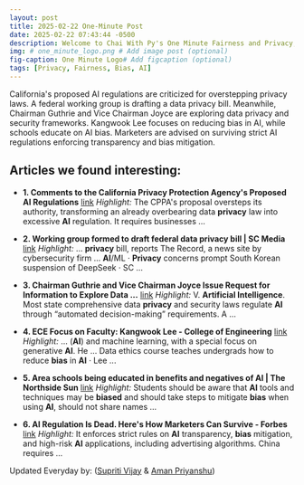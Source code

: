 ```yaml
---
layout: post
title: 2025-02-22 One-Minute Post
date: 2025-02-22 07:43:44 -0500
description: Welcome to Chai With Py's One Minute Fairness and Privacy, which aims to provide you the current happenings in the world of Fairness, Privacy, and AI.
img: # one_minute_logo.png # Add image post (optional)
fig-caption: One Minute Logo# Add figcaption (optional)
tags: [Privacy, Fairness, Bias, AI]
---
```


California's proposed AI regulations are criticized for overstepping privacy laws. A federal working group is drafting a data privacy bill. Meanwhile, Chairman Guthrie and Vice Chairman Joyce are exploring data privacy and security frameworks. Kangwook Lee focuses on reducing bias in AI, while schools educate on AI bias. Marketers are advised on surviving strict AI regulations enforcing transparency and bias mitigation.

## Articles we found interesting:

- **1. Comments to the California <b>Privacy</b> Protection Agency&#39;s Proposed <b>AI</b> Regulations** [link](https://datainnovation.org/2025/02/comments-to-the-california-privacy-protection-agencys-proposed-ai-regulations/)
_Highlight:_ The CPPA&#39;s proposal oversteps its authority, transforming an already overbearing data <b>privacy</b> law into excessive <b>AI</b> regulation. It requires businesses&nbsp;...

- **2. Working group formed to draft federal data <b>privacy</b> bill | SC Media** [link](https://www.scworld.com/brief/working-group-formed-to-draft-federal-data-privacy-bill)
_Highlight:_ ... <b>privacy</b> bill, reports The Record, a news site by cybersecurity firm ... <b>AI</b>/ML &middot; <b>Privacy</b> concerns prompt South Korean suspension of DeepSeek &middot; SC&nbsp;...

- **3. Chairman Guthrie and Vice Chairman Joyce Issue Request for Information to Explore Data ...** [link](https://energycommerce.house.gov/posts/chairman-guthrie-and-vice-chairman-joyce-issue-request-for-information-to-explore-data-privacy-and-security-framework)
_Highlight:_ V. <b>Artificial Intelligence</b>. Most state comprehensive data <b>privacy</b> and security laws regulate <b>AI</b> through “automated decision-making” requirements. A&nbsp;...

- **4. ECE Focus on Faculty: Kangwook Lee - College of Engineering** [link](https://engineering.wisc.edu/blog/ece-focus-on-faculty-kangwook-lee/)
_Highlight:_ ... (<b>AI</b>) and machine learning, with a special focus on generative <b>AI</b>. He ... Data ethics course teaches undergrads how to reduce <b>bias</b> in <b>AI</b> &middot; Lee&nbsp;...

- **5. Area schools being educated in benefits and negatives of <b>AI</b> | The Northside Sun** [link](https://www.northsidesun.com/area-schools-being-educated-benefits-and-negatives-ai)
_Highlight:_ Students should be aware that <b>AI</b> tools and techniques may be <b>biased</b> and should take steps to mitigate <b>bias</b> when using <b>AI</b>, should not share names&nbsp;...

- **6. <b>AI</b> Regulation Is Dead. Here&#39;s How Marketers Can Survive - Forbes** [link](https://www.forbes.com/sites/jasonsnyder/2025/02/21/ai-regulation-is-dead-heres-how-marketers-can-survive/)
_Highlight:_ It enforces strict rules on <b>AI</b> transparency, <b>bias</b> mitigation, and high-risk <b>AI</b> applications, including advertising algorithms. China requires&nbsp;...


Updated Everyday by: (<a href="https://supritivijay.github.io/">Supriti Vijay</a> & <a href="https://amanpriyanshu.github.io/">Aman Priyanshu</a>)
